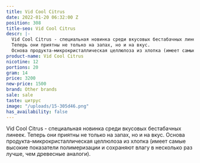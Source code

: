 ```yaml
---
title: Vid Cool Citrus
date: 2022-01-20 06:32:00 Z
position: 308
title-seo: Vid Cool Citrus
descr: |-
  Vid Cool Citrus - cпециальная новинка среди вкусовых бестабачных линеек.
  Теперь они приятны не только на запах, но и на вкус.
  Основа продукта-микрокристаллическая целлюлоза из хлопка (имеет самые высокие показатели полимеризации и сохраняют влагу в несколько раз лучше, чем древесные аналоги).
product-name: Vid Cool Citrus
nicotine: 12
portions: 20
gram: 14
price: 3200
new-price: 1500
brand: Other brands
sale: sale
taste: цитрус
image: "/uploads/15-305d46.png"
has_availability: false
---
```


Vid Cool Citrus - cпециальная новинка среди вкусовых бестабачных линеек.
Теперь они приятны не только на запах, но и на вкус.
Основа продукта-микрокристаллическая целлюлоза из хлопка (имеет самые высокие показатели полимеризации и сохраняют влагу в несколько раз лучше, чем древесные аналоги).